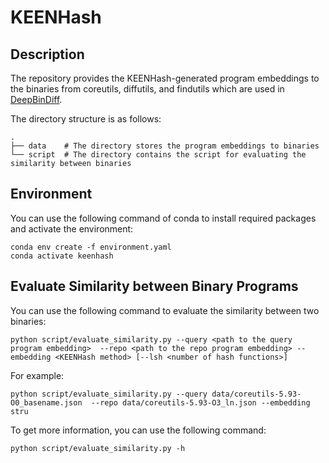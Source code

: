# KEENHash
## Description
The repository provides the KEENHash-generated program embeddings to the binaries from coreutils, diffutils, and findutils which are used in [DeepBinDiff](https://github.com/yueduan/DeepBinDiff).

The directory structure is as follows:

```
.
├── data    # The directory stores the program embeddings to binaries
└── script  # The directory contains the script for evaluating the similarity between binaries
```

## Environment
You can use the following command of conda to install required packages and activate the environment:

```
conda env create -f environment.yaml
conda activate keenhash
```

## Evaluate Similarity between Binary Programs 

You can use the following command to evaluate the similarity between two binaries:

```
python script/evaluate_similarity.py --query <path to the query program embedding>  --repo <path to the repo program embedding> --embedding <KEENHash method> [--lsh <number of hash functions>]
```

For example:
```
python script/evaluate_similarity.py --query data/coreutils-5.93-O0_basename.json  --repo data/coreutils-5.93-O3_ln.json --embedding stru
```

To get more information, you can use the following command:
```
python script/evaluate_similarity.py -h
```
